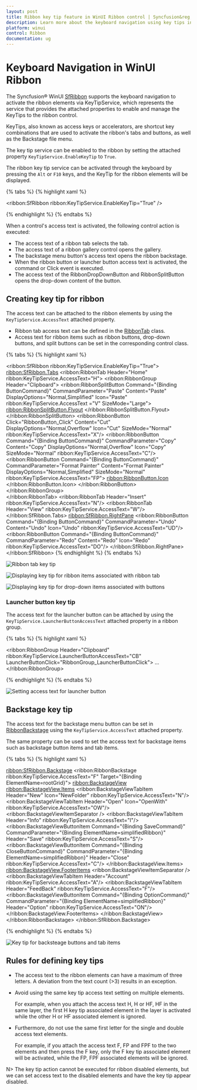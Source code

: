 ```yaml
---
layout: post
title: Ribbon key tip feature in WinUI Ribbon control | Syncfusion&reg;
description: Learn more about the keyboard navigation using key tips in the Syncfusion&reg; WinUI Ribbon (SfRibbon) control.
platform: winui
control: Ribbon
documentation: ug
---
```


# Keyboard Navigation in WinUI Ribbon

The Syncfusion&reg; WinUI [SfRibbon](https://help.syncfusion.com/cr/winui/Syncfusion.UI.Xaml.Ribbon.SfRibbon.html) supports the keyboard navigation to activate the ribbon elements via KeyTipService, which represents the service that provides the attached properties to enable and manage the KeyTips to the ribbon control. 

KeyTips, also known as access keys or accelerators, are shortcut key combinations that are used to activate the ribbon's tabs and buttons, as well as the Backstage file menu.

The key tip service can be enabled to the ribbon by setting the attached property `KeyTipService.EnableKeyTip` to `True`.

The ribbon key tip service can be activated through the keyboard by pressing the `Alt` or `F10` keys, and the KeyTip for the ribbon elements will be displayed.

{% tabs %}
{% highlight xaml %}

<ribbon:SfRibbon 
        ribbon:KeyTipService.EnableKeyTip="True" />

{% endhighlight %}
{% endtabs %}

When a control's access text is activated, the following control action is executed:

* The access text of a ribbon tab selects the tab.
* The access text of a ribbon gallery control opens the gallery.
* The backstage menu button's access text opens the ribbon backstage.
* When the ribbon button or launcher button access text is activated, the command or Click event is executed.
* The access text of the RibbonDropDownButton and RibbonSplitButton opens the drop-down content of the button.


## Creating key tip for ribbon

The access text can be attached to the ribbon elements by using the `KeyTipService.AccessText` attached property. 

* Ribbon tab access text can be defined in the [RibbonTab](https://help.syncfusion.com/cr/winui/Syncfusion.UI.Xaml.Ribbon.RibbonTab.html) class. 
* Access text for ribbon items such as ribbon buttons, drop-down buttons, and split buttons can be set in the corresponding control class.

{% tabs %}
{% highlight xaml %}

<ribbon:SfRibbon ribbon:KeyTipService.EnableKeyTip="True">
    <ribbon:SfRibbon.Tabs>
        <ribbon:RibbonTab Header="Home" ribbon:KeyTipService.AccessText="H">
            <ribbon:RibbonGroup Header="Clipboard">
                <ribbon:RibbonSplitButton Command="{Binding ButtonCommand}"
                                          CommandParameter="Paste"
                                          Content="Paste"
                                          DisplayOptions="Normal,Simplified"
                                          Icon="Paste"
                                          ribbon:KeyTipService.AccessText ="V"
                                          SizeMode="Large">
                    <ribbon:RibbonSplitButton.Flyout>
                        <MenuFlyout>
                            <MenuFlyoutItem Command="{Binding ButtonCommand}"
                                            CommandParameter="Paste -&gt;Paste Special"
                                            Text="Paste Special" 
                                            ribbon:KeyTipService.AccessText="S"/>
                            <MenuFlyoutItem Command="{Binding ButtonCommand}"
                                            CommandParameter="Paste -&gt; Set Default Paste"
                                            Text="Set Default Paste" 
                                            ribbon:KeyTipService.AccessText="A"/>
                        </MenuFlyout>
                    </ribbon:RibbonSplitButton.Flyout>
                </ribbon:RibbonSplitButton>
                <ribbon:RibbonButton Click="RibbonButton_Click"
                                         Content="Cut"
                                         DisplayOptions="Normal,Overflow"
                                         Icon="Cut"
                                         SizeMode="Normal"                                                             
                                         ribbon:KeyTipService.AccessText="X"/>
                <ribbon:RibbonButton Command="{Binding ButtonCommand}"
                                         CommandParameter="Copy"
                                         Content="Copy"
                                         DisplayOptions="Normal,Overflow"
                                         Icon="Copy"
                                         SizeMode="Normal" 
                                         ribbon:KeyTipService.AccessText="C"/>
                <ribbon:RibbonButton Command="{Binding ButtonCommand}"
                                         CommandParameter="Format Painter"
                                         Content="Format Painter"
                                         DisplayOptions="Normal,Simplified"
                                         SizeMode="Normal"
                                         ribbon:KeyTipService.AccessText="FP">
                        <ribbon:RibbonButton.Icon>
                            <FontIcon Glyph="&#xF0E3;" />
                        </ribbon:RibbonButton.Icon>
                </ribbon:RibbonButton>
            </ribbon:RibbonGroup>                
        </ribbon:RibbonTab>
        <ribbon:RibbonTab Header="Insert" 
                              ribbon:KeyTipService.AccessText="N"/>
        <ribbon:RibbonTab Header="View" 
                              ribbon:KeyTipService.AccessText="W"/>
    </ribbon:SfRibbon.Tabs>
    <ribbon:SfRibbon.RightPane>
        <StackPanel Orientation="Horizontal">
            <ribbon:RibbonButton Command="{Binding ButtonCommand}"
                                 CommandParameter="Undo"
                                 Content="Undo"
                                 Icon="Undo" 
                                 ribbon:KeyTipService.AccessText="UD"/>
            <ribbon:RibbonButton Command="{Binding ButtonCommand}"
                                 CommandParameter="Redo"
                                 Content="Redo"
                                 Icon="Redo" 
                                 ribbon:KeyTipService.AccessText="DO"/>
        </StackPanel>
    </ribbon:SfRibbon.RightPane>
</ribbon:SfRibbon>
{% endhighlight %}
{% endtabs %}

![Ribbon tab key tip](Ribbon-keytip-images/Ribbon-tab-keytip.png)

![Displaying key tip for ribbon items associated with ribbon tab](Ribbon-keytip-images/Ribbon-items-keytip.png)

![Displaying key tip for drop-down items associated with buttons](Ribbon-keytip-images/Ribbon-dropdown-items-keytip.png)

### Launcher button key tip

The access text for the launcher button can be attached by using the `KeyTipService.LauncherButtonAccessText` attached property in a ribbon group.

{% tabs %}
{% highlight xaml %}

<ribbon:RibbonGroup Header="Clipboard"
                    ribbon:KeyTipService.LauncherButtonAccessText="CB"
                    LauncherButtonClick="RibbonGroup_LauncherButtonClick">
                ...
</ribbon:RibbonGroup> 
       
{% endhighlight %}
{% endtabs %}

![Setting access text for launcher button](Ribbon-keytip-images/Launcher-button-keytip.png)


## Backstage key tip

The access text for the backstage menu button can be set in [RibbonBackstage](https://help.syncfusion.com/cr/winui/Syncfusion.UI.Xaml.Ribbon.RibbonBackstage.html) using the `KeyTipService.AccessText` attached property. 

The same property can be used to set the access text for backstage items such as backstage button items and tab items.

{% tabs %}
{% highlight xaml %}

<ribbon:SfRibbon.Backstage>
    <ribbon:RibbonBackstage ribbon:KeyTipService.AccessText="F" 
                            Target="{Binding ElementName=rootGrid}">
        <ribbon:BackstageView>
            <ribbon:BackstageView.Items>
                <ribbon:BackstageViewTabItem Header="New"
                                              Icon="NewFolder"
                                              ribbon:KeyTipService.AccessText="N"/>
                <ribbon:BackstageViewTabItem Header="Open"
                                             Icon="OpenWith"
                                             ribbon:KeyTipService.AccessText="OW"/>
                <ribbon:BackstageViewItemSeparator />
                <ribbon:BackstageViewTabItem Header="Info"
                                             ribbon:KeyTipService.AccessText="I"/>
                <ribbon:BackstageViewButtonItem Command="{Binding SaveCommand}"
                                                CommandParameter="{Binding ElementName=simplifiedRibbon}"
                                                Header="Save" 
                                                ribbon:KeyTipService.AccessText="S"/>
                <ribbon:BackstageViewButtonItem Command="{Binding CloseButtonCommand}"
                                                CommandParameter="{Binding ElementName=simplifiedRibbon}"
                                                Header="Close" 
                                                ribbon:KeyTipService.AccessText="C"/>
                </ribbon:BackstageView.Items>
                <ribbon:BackstageView.FooterItems>
                    <ribbon:BackstageViewItemSeparator />
                    <ribbon:BackstageViewTabItem Header="Account"
                                                 ribbon:KeyTipService.AccessText="A"/>
                    <ribbon:BackstageViewTabItem Header="FeedBack"
                                                 ribbon:KeyTipService.AccessText="F"/> 
                    <ribbon:BackstageViewButtonItem Command="{Binding OptionCommand}"
                                                    CommandParameter="{Binding ElementName=simplifiedRibbon}"
                                                    Header="Option" 
                                                    ribbon:KeyTipService.AccessText="ON"/>
                    </ribbon:BackstageView.FooterItems>
                </ribbon:BackstageView>
    </ribbon:RibbonBackstage>
</ribbon:SfRibbon.Backstage>

{% endhighlight %}
{% endtabs %}

![Key tip for backsteage buttons and tab items](Ribbon-keytip-images/backstage-keytip.png)

## Rules for defining key tips

*	The access text to the ribbon elements can have a maximum of three letters. A deviation from the text count (>3)        results in an exception.

*	Avoid using the same key tip access text setting on multiple elements. 

    For example, when you attach the access text H, H or HF, HF in the same layer, the first H key tip associated element in the layer is activated while the other H or HF associated element is ignored.

*	Furthermore, do not use the same first letter for the single and double access text elements.

    For example, if you attach the access text F, FP and FPF to the two elements and then press the F key, only the F key tip associated element will be activated, while the FP, FPF associated elements will be ignored.


N> The key tip action cannot be executed for ribbon disabled elements, but we can set access text to the disabled elements and have the key tip appear disabled.


